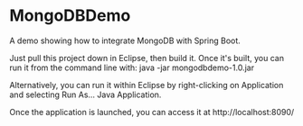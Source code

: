 # MongoDBDemo
A demo showing how to integrate MongoDB with Spring Boot.

Just pull this project down in Eclipse, then build it. Once it's built, you can run it from the command line with:
java -jar mongodbdemo-1.0.jar

Alternatively, you can run it within Eclipse by right-clicking on Application and selecting Run As... Java Application.

Once the application is launched, you can access it at http://localhost:8090/
